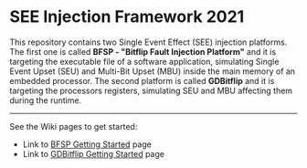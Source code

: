 # SEE Injection Framework 2021
This repository contains two Single Event Effect (SEE) injection platforms. The first one is called **BFSP - "Bitflip Fault Injection Platform"** and it is targeting the executable file of a software application, simulating Single Event Upset (SEU) and Multi-Bit Upset (MBU) inside the main memory of an embedded processor. The second platform is called **GDBitflip** and it is targeting the processors registers, simulating SEU and MBU affecting them during the runtime.
***
See the Wiki pages to get started:
* Link to [BFSP Getting Started](https://github.com/danirizziero/SEE_injection_framework/wiki/BFSP:-Getting-Started) page
* Link to [GDBitflip Getting Started](https://github.com/danirizziero/SEE_injection_framework/wiki/GDBitflip:-Getting-Started) page
